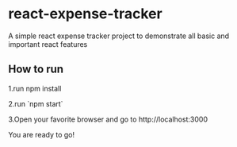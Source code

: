 # react-expense-tracker
A simple react expense tracker project to demonstrate all basic and important react features

<h2>How to run</h2>
<p>1.run npm install</p>
<p>2.run `npm start`</p>
<p>3.Open your favorite browser and go to http://localhost:3000</p>
<p>You are ready to go!</p>
